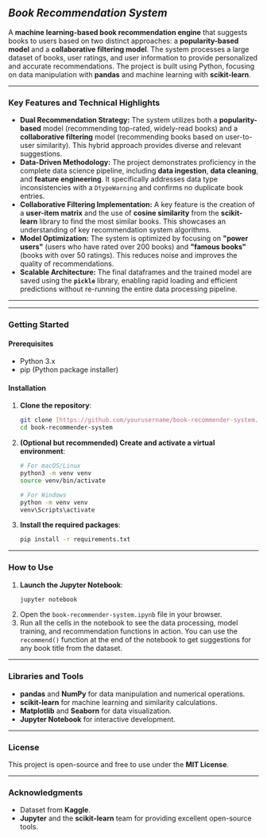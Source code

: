 ## ***Book Recommendation System***

A **machine learning-based book recommendation engine** that suggests books to users based on two distinct approaches: a **popularity-based model** and a **collaborative filtering model**. The system processes a large dataset of books, user ratings, and user information to provide personalized and accurate recommendations. The project is built using Python, focusing on data manipulation with **pandas** and machine learning with **scikit-learn**.

***

### **Key Features and Technical Highlights**

* **Dual Recommendation Strategy:** The system utilizes both a **popularity-based** model (recommending top-rated, widely-read books) and a **collaborative filtering** model (recommending books based on user-to-user similarity). This hybrid approach provides diverse and relevant suggestions.
* **Data-Driven Methodology:** The project demonstrates proficiency in the complete data science pipeline, including **data ingestion**, **data cleaning**, and **feature engineering**. It specifically addresses data type inconsistencies with a `DtypeWarning` and confirms no duplicate book entries.
* **Collaborative Filtering Implementation:** A key feature is the creation of a **user-item matrix** and the use of **cosine similarity** from the **scikit-learn** library to find the most similar books. This showcases an understanding of key recommendation system algorithms.
* **Model Optimization:** The system is optimized by focusing on **"power users"** (users who have rated over 200 books) and **"famous books"** (books with over 50 ratings). This reduces noise and improves the quality of recommendations.
* **Scalable Architecture:** The final dataframes and the trained model are saved using the **`pickle`** library, enabling rapid loading and efficient predictions without re-running the entire data processing pipeline.

***

***

### **Getting Started**

#### **Prerequisites**

* Python 3.x
* pip (Python package installer)

#### **Installation**

1.  **Clone the repository**:
    ```bash
    git clone [https://github.com/yourusername/book-recommender-system.git](https://github.com/yourusername/book-recommender-system.git)
    cd book-recommender-system
    ```
2.  **(Optional but recommended) Create and activate a virtual environment**:
    ```bash
    # For macOS/Linux
    python3 -m venv venv
    source venv/bin/activate
    
    # For Windows
    python -m venv venv
    venv\Scripts\activate
    ```
3.  **Install the required packages**:
    ```bash
    pip install -r requirements.txt
    ```

***

### **How to Use**

1.  **Launch the Jupyter Notebook**:
    ```bash
    jupyter notebook
    ```
2.  Open the `book-recommender-system.ipynb` file in your browser.
3.  Run all the cells in the notebook to see the data processing, model training, and recommendation functions in action. You can use the `recommend()` function at the end of the notebook to get suggestions for any book title from the dataset.

***

### **Libraries and Tools**

* **pandas** and **NumPy** for data manipulation and numerical operations.
* **scikit-learn** for machine learning and similarity calculations.
* **Matplotlib** and **Seaborn** for data visualization.
* **Jupyter Notebook** for interactive development.

***

### **License**

This project is open-source and free to use under the **MIT License**.

***

### **Acknowledgments**

* Dataset from **Kaggle**.
* **Jupyter** and the **scikit-learn** team for providing excellent open-source tools.
````

